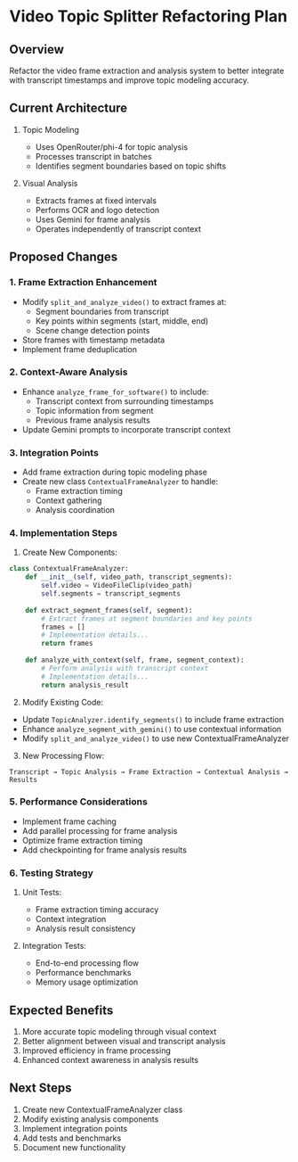 # Video Topic Splitter Refactoring Plan

## Overview
Refactor the video frame extraction and analysis system to better integrate with transcript timestamps and improve topic modeling accuracy.

## Current Architecture
1. Topic Modeling
   - Uses OpenRouter/phi-4 for topic analysis
   - Processes transcript in batches
   - Identifies segment boundaries based on topic shifts

2. Visual Analysis
   - Extracts frames at fixed intervals
   - Performs OCR and logo detection
   - Uses Gemini for frame analysis
   - Operates independently of transcript context

## Proposed Changes

### 1. Frame Extraction Enhancement
- Modify `split_and_analyze_video()` to extract frames at:
  - Segment boundaries from transcript
  - Key points within segments (start, middle, end)
  - Scene change detection points
- Store frames with timestamp metadata
- Implement frame deduplication

### 2. Context-Aware Analysis
- Enhance `analyze_frame_for_software()` to include:
  - Transcript context from surrounding timestamps
  - Topic information from segment
  - Previous frame analysis results
- Update Gemini prompts to incorporate transcript context

### 3. Integration Points
- Add frame extraction during topic modeling phase
- Create new class `ContextualFrameAnalyzer` to handle:
  - Frame extraction timing
  - Context gathering
  - Analysis coordination

### 4. Implementation Steps

1. Create New Components:
```python
class ContextualFrameAnalyzer:
    def __init__(self, video_path, transcript_segments):
        self.video = VideoFileClip(video_path)
        self.segments = transcript_segments
        
    def extract_segment_frames(self, segment):
        # Extract frames at segment boundaries and key points
        frames = []
        # Implementation details...
        return frames
        
    def analyze_with_context(self, frame, segment_context):
        # Perform analysis with transcript context
        # Implementation details...
        return analysis_result
```

2. Modify Existing Code:
- Update `TopicAnalyzer.identify_segments()` to include frame extraction
- Enhance `analyze_segment_with_gemini()` to use contextual information
- Modify `split_and_analyze_video()` to use new ContextualFrameAnalyzer

3. New Processing Flow:
```
Transcript → Topic Analysis → Frame Extraction → Contextual Analysis → Results
```

### 5. Performance Considerations
- Implement frame caching
- Add parallel processing for frame analysis
- Optimize frame extraction timing
- Add checkpointing for frame analysis results

### 6. Testing Strategy
1. Unit Tests:
   - Frame extraction timing accuracy
   - Context integration
   - Analysis result consistency

2. Integration Tests:
   - End-to-end processing flow
   - Performance benchmarks
   - Memory usage optimization

## Expected Benefits
1. More accurate topic modeling through visual context
2. Better alignment between visual and transcript analysis
3. Improved efficiency in frame processing
4. Enhanced context awareness in analysis results

## Next Steps
1. Create new ContextualFrameAnalyzer class
2. Modify existing analysis components
3. Implement integration points
4. Add tests and benchmarks
5. Document new functionality